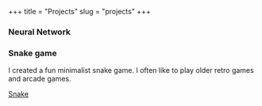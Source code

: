 +++
title = "Projects"
slug = "projects"
+++


### Neural Network

### Snake game

I created a fun minimalist snake game. I often like to play older retro games and arcade games.

[Snake](https://github.com/anthonygc/Snake-game#how-to-run-the-game)
